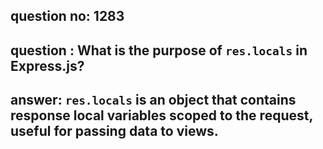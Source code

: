 
      
## question no: 1283

## question : What is the purpose of `res.locals` in Express.js?

## answer: `res.locals` is an object that contains response local variables scoped to the request, useful for passing data to views.
      